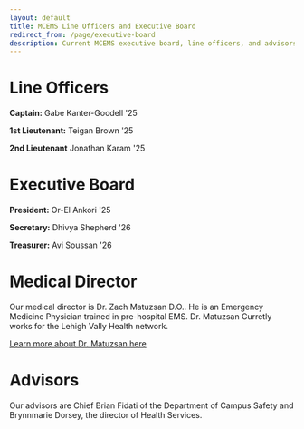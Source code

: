 ```yaml
---
layout: default
title: MCEMS Line Officers and Executive Board
redirect_from: /page/executive-board
description: Current MCEMS executive board, line officers, and advisors.
---
```


Line Officers
=============

**Captain:** Gabe Kanter-Goodell '25

**1st Lieutenant:** Teigan Brown '25

**2nd Lieutenant** Jonathan Karam '25


Executive Board
===============

**President:** Or-El Ankori '25

**Secretary:** Dhivya Shepherd '26

**Treasurer:** Avi Soussan '26




Medical Director
================

Our medical director is Dr. Zach Matuzsan D.O.. He is an Emergency Medicine Physician trained in pre-hospital EMS. Dr. Matuzsan Curretly works for the Lehigh Vally Health network.

<a href="https://www.lvhn.org/doctors/zachary-matuzsan">Learn more about Dr. Matuzsan here</a>


Advisors
======== 

Our advisors are Chief Brian Fidati of the Department of Campus Safety and Brynnmarie Dorsey, the director of Health Services.

